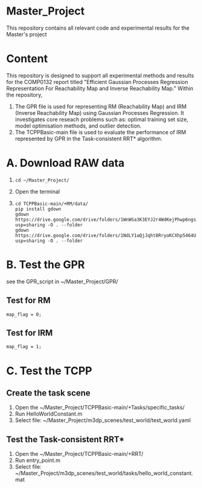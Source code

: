 # Master_Project
This repository contains all relevant code and experimental results for the Master's project
# Content
This repository is designed to support all experimental methods and results for the COMP0132 report titled "Efficient Gaussian Processes Regression Representation For Reachability Map and Inverse Reachability Map." 
Within the repository, 
1. The GPR file is used for representing RM (Reachability Map) and IRM (Inverse Reachability Map) using Gaussian Processes Regression. It investigates core reseach problems such as: optimal training set size, model optimisation methods, and outlier detection.
3. The TCPPBasic-main file is used to evaluate the performance of IRM represented by GPR in the Task-consistent RRT* algorithm.
# A. Download RAW data
1. ```
   cd ~/Master_Project/
   ```
2. Open the terminal
3. ```
   cd TCPPBasic-main/+RM/data/
   pip install gdown
   gdown https://drive.google.com/drive/folders/1WnWSa3K3EYJ2r4WdKejPhwp6ngsqCY58?usp=sharing -O . --folder
   gdown https://drive.google.com/drive/folders/1NdLY1aQjJqht8RryoKCXhp5464UROlza?usp=sharing -O . --folder
   ```

# B. Test the GPR 
see the GPR_script in ~/Master_Project/GPR/
## Test for RM
```
map_flag = 0;
```
## Test for IRM
```
map_flag = 1;
```

# C. Test the TCPP
## Create the task scene
1. Open the ~/Master_Project/TCPPBasic-main/+Tasks/specific_tasks/
2. Run HelloWorldConstant.m
3. Select file: ~/Master_Project/m3dp_scenes/test_world/test_world.yaml
## Test the Task-consistent RRT*
1. Open the ~/Master_Project/TCPPBasic-main/+RRT/
2. Run entry_point.m
3. Select file: ~/Master_Project/m3dp_scenes/test_world/tasks/hello_world_constant.mat
   
 
